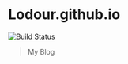 # Lodour.github.io
[![Build Status](https://travis-ci.org/Lodour/Lodour.github.io.svg?branch=src)](https://travis-ci.org/Lodour/Lodour.github.io)

> My Blog
